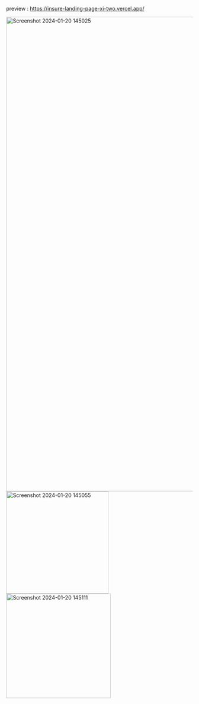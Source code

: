 preview : https://insure-landing-page-xi-two.vercel.app/

<img width="1280" alt="Screenshot 2024-01-20 145025" src="https://github.com/night-sornram/insure-landing-page/assets/136814474/d6d9e3fc-ba2b-4cf4-838c-759f75b9a38a">
<img width="276" alt="Screenshot 2024-01-20 145055" src="https://github.com/night-sornram/insure-landing-page/assets/136814474/2b06bb22-aaa2-4215-a3c4-ef964e8aab53">
<img width="282" alt="Screenshot 2024-01-20 145111" src="https://github.com/night-sornram/insure-landing-page/assets/136814474/a1388529-604e-4d2b-80ca-2b723f5c1983">
